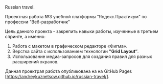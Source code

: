 Russian travel.

Проектная работа №3 учебной платформы "Яндекс.Практикум" по профессии "Веб-разработчик"

Цель данного проекта - закрепить навыки работы, изученные в третьем спринте, а именно:
1. Работа с макетом в графическом редакторе «Фигма».
2. Верстка сайта с использованием технологии **”Grid Layout“**.
3. Использование медиа-запросов для создания правил для разных расширений экранов.

Данная проектрая работа опубликована на на GitHub Pages [https://andreykuznetsow.github.io/russian-travel/]. 